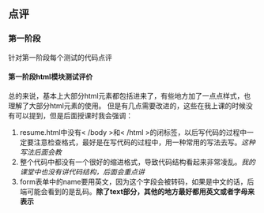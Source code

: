 ## 点评

### 第一阶段
针对第一阶段每个测试的代码点评

#### 第一阶段html模块测试评价
总的来说，基本上大部分html元素都包括进来了，有些地方加了一点点样式，也理解了大部分html元素的使用。
但是有几点需要改进的，这些在我上课的时候没有可以提到，但是后面授课时我会强调：
1. resume.html中没有< /body >和< /html >的闭标签，以后写代码的过程中一定要注意检查格式，最好是在写代码的过程中，用一种常用的写法去写。*这种写法后面会教*
2. 整个代码中都没有一个很好的缩进格式，导致代码结构看起来非常凌乱。*我的课堂中也没有讲代码结构，后面会重点讲*
3. form表单中的name要用英文，因为这个字段会被转码，如果是中文的话，后端可能会看到的是乱码。**除了text部分，其他的地方最好都用英文或者字母来表示**
